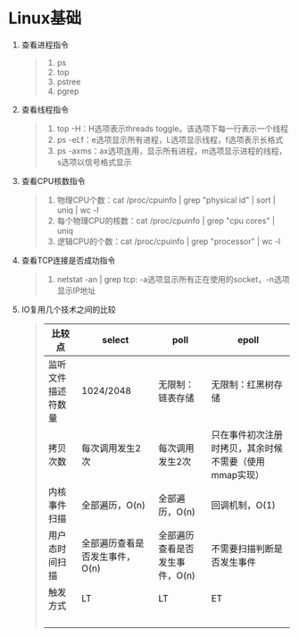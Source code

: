 # Linux基础

1. 查看进程指令

   > 1. ps
   > 2. top
   > 3. pstree
   > 4. pgrep

2. 查看线程指令

   > 1. top -H：H选项表示threads toggle。该选项下每一行表示一个线程
   > 2. ps -eLf：e选项显示所有进程，L选项显示线程，f选项表示长格式
   > 3. ps -axms：ax选项连用，显示所有进程，m选项显示进程的线程，s选项以信号格式显示

3. 查看CPU核数指令

   > 1. 物理CPU个数：cat /proc/cpuinfo | grep "physical id" | sort | uniq | wc -l
   > 2. 每个物理CPU的核数：cat /proc/cpuinfo | grep "cpu cores" | uniq
   > 3. 逻辑CPU的个数：cat /proc/cpuinfo | grep "processor" | wc -l

4. 查看TCP连接是否成功指令

   > 1. netstat -an | grep tcp: -a选项显示所有正在使用的socket，-n选项显示IP地址

5. IO复用几个技术之间的比较

   > | 比较点             | select                         | poll                           | epoll                                                  |
   > | ------------------ | ------------------------------ | ------------------------------ | ------------------------------------------------------ |
   > | 监听文件描述符数量 | 1024/2048                      | 无限制：链表存储               | 无限制：红黑树存储                                     |
   > | 拷贝次数           | 每次调用发生2次                | 每次调用发生2次                | 只在事件初次注册时拷贝，其余时候不需要（使用mmap实现） |
   > | 内核事件扫描       | 全部遍历，O(n)                 | 全部遍历，O(n)                 | 回调机制，O(1)                                         |
   > | 用户态时间扫描     | 全部遍历查看是否发生事件，O(n) | 全部遍历查看是否发生事件，O(n) | 不需要扫描判断是否发生事件                             |
   > | 触发方式           | LT                             | LT                             | ET                                                     |
   > |                    |                                |                                |                                                        |
   > |                    |                                |                                |                                                        |
   > |                    |                                |                                |                                                        |
   > |                    |                                |                                |                                                        |
   >
   > 